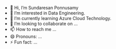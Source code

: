 - 👋 Hi, I’m Sundaresan Ponnusamy
- 👀 I’m interested in Data Engineering.
- 🌱 I’m currently learning Azure Cloud Technology.
- 💞️ I’m looking to collaborate on ...
- 📫 How to reach me ...
- 😄 Pronouns: ...
- ⚡ Fun fact: ...

<!---
mpsundaresan/mpsundaresan is a ✨ special ✨ repository because its `README.md` (this file) appears on your GitHub profile.
You can click the Preview link to take a look at your changes.
--->
